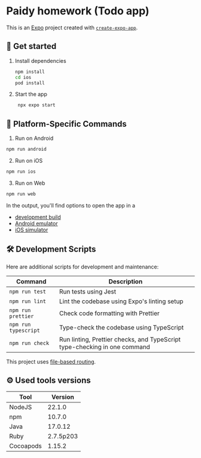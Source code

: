 # Paidy homework (Todo app)

This is an [Expo](https://expo.dev) project created with [`create-expo-app`](https://www.npmjs.com/package/create-expo-app).

## 🏁 Get started

1. Install dependencies

   ```bash
   npm install
   cd ios
   pod install
   ```

2. Start the app

   ```bash
    npx expo start
   ```

## 📱 Platform-Specific Commands

1. Run on Android

```bash
npm run android
```

2. Run on iOS

```bash
npm run ios
```

3. Run on Web

```bash
npm run web
```

In the output, you'll find options to open the app in a

- [development build](https://docs.expo.dev/develop/development-builds/introduction/)
- [Android emulator](https://docs.expo.dev/workflow/android-studio-emulator/)
- [iOS simulator](https://docs.expo.dev/workflow/ios-simulator/)

## 🛠️ Development Scripts

Here are additional scripts for development and maintenance:

| Command              | Description                                                               |
| -------------------- | ------------------------------------------------------------------------- |
| `npm run test`       | Run tests using Jest                                                      |
| `npm run lint`       | Lint the codebase using Expo's linting setup                              |
| `npm run prettier`   | Check code formatting with Prettier                                       |
| `npm run typescript` | Type-check the codebase using TypeScript                                  |
| `npm run check`      | Run linting, Prettier checks, and TypeScript type-checking in one command |

This project uses [file-based routing](https://docs.expo.dev/router/introduction).

## ⚙️ Used tools versions

| Tool      | Version   |
| --------- | --------- |
| NodeJS    | 22.1.0    |
| npm       | 10.7.0    |
| Java      | 17.0.12   |
| Ruby      | 2.7.5p203 |
| Cocoapods | 1.15.2    |
